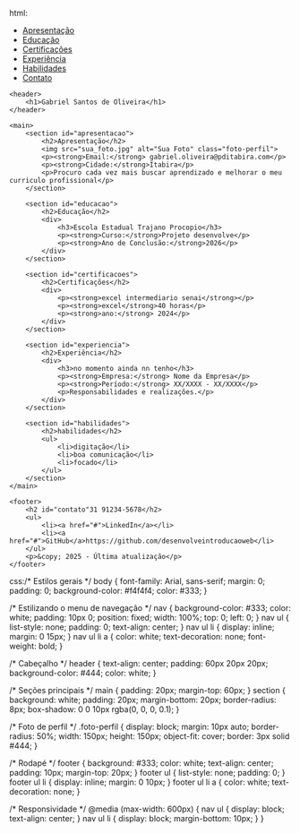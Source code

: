 html:<!DOCTYPE html>
<html lang="pt-BR">
<head>
    <meta charset="UTF-8">
    <meta name="viewport" content="width=device-width, initial-scale=1.0">
    <title>Currículo - Gabriel Santos de Oliveira</title>
    <link rel="stylesheet" href="styles.css">
</head>
<body>
    <nav>
        <ul>
            <li><a href="#apresentacao">Apresentação</a></li>
            <li><a href="#educacao">Educação</a></li>
            <li><a href="#certificacoes">Certificações</a></li>
            <li><a href="#experiencia">Experiência</a></li>
            <li><a href="#habilidades">Habilidades</a></li>
            <li><a href="#contato">Contato</a></li>
        </ul>
    </nav>
    
    <header>
        <h1>Gabriel Santos de Oliveira</h1>
    </header>
    
    <main>
        <section id="apresentacao">
            <h2>Apresentação</h2>
            <img src="sua_foto.jpg" alt="Sua Foto" class="foto-perfil">
            <p><strong>Email:</strong> gabriel.oliveira@pditabira.com</p>
            <p><strong>Cidade:</strong>Itabira</p>
            <p>Procuro cada vez mais buscar aprendizado e melhorar o meu curriculo profissional</p>
        </section>
        
        <section id="educacao">
            <h2>Educação</h2>
            <div>
                <h3>Escola Estadual Trajano Procopio</h3>
                <p><strong>Curso:</strong>Projeto desenvolve</p>
                <p><strong>Ano de Conclusão:</strong>2026</p>
            </div>
        </section>
        
        <section id="certificacoes">
            <h2>Certificações</h2>
            <div>
                <p><strong>excel intermediario senai</strong></p>
                <p><strong>excel</strong>40 horas</p>
                <p><strong>ano:</strong> 2024</p>
            </div>
        </section>
        
        <section id="experiencia">
            <h2>Experiência</h2>
            <div>
                <h3>no momento ainda nn tenho</h3>
                <p><strong>Empresa:</strong> Nome da Empresa</p>
                <p><strong>Período:</strong> XX/XXXX - XX/XXXX</p>
                <p>Responsabilidades e realizações.</p>
            </div>
        </section>
        
        <section id="habilidades">
            <h2>habilidades</h2>
            <ul>
                <li>digitação</li>
                <li>boa comunicação</li>
                <li>focado</li>
            </ul>
        </section>
    </main>
    
    <footer>
        <h2 id="contato"31 91234-5678</h2>
        <ul>
            <li><a href="#">LinkedIn</a></li>
            <li><a href="#">GitHub</a>https://github.com/desenvolveintroducaoweb</li>
        </ul>
        <p>&copy; 2025 - Última atualização</p>
    </footer>
</body>
</html>


css:/* Estilos gerais */
body {
    font-family: Arial, sans-serif;
    margin: 0;
    padding: 0;
    background-color: #f4f4f4;
    color: #333;
}

/* Estilizando o menu de navegação */
nav {
    background-color: #333;
    color: white;
    padding: 10px 0;
    position: fixed;
    width: 100%;
    top: 0;
    left: 0;
}
nav ul {
    list-style: none;
    padding: 0;
    text-align: center;
}
nav ul li {
    display: inline;
    margin: 0 15px;
}
nav ul li a {
    color: white;
    text-decoration: none;
    font-weight: bold;
}

/* Cabeçalho */
header {
    text-align: center;
    padding: 60px 20px 20px;
    background-color: #444;
    color: white;
}

/* Seções principais */
main {
    padding: 20px;
    margin-top: 60px;
}
section {
    background: white;
    padding: 20px;
    margin-bottom: 20px;
    border-radius: 8px;
    box-shadow: 0 0 10px rgba(0, 0, 0, 0.1);
}

/* Foto de perfil */
.foto-perfil {
    display: block;
    margin: 10px auto;
    border-radius: 50%;
    width: 150px;
    height: 150px;
    object-fit: cover;
    border: 3px solid #444;
}

/* Rodapé */
footer {
    background: #333;
    color: white;
    text-align: center;
    padding: 10px;
    margin-top: 20px;
}
footer ul {
    list-style: none;
    padding: 0;
}
footer ul li {
    display: inline;
    margin: 0 10px;
}
footer ul li a {
    color: white;
    text-decoration: none;
}

/* Responsividade */
@media (max-width: 600px) {
    nav ul {
        display: block;
        text-align: center;
    }
    nav ul li {
        display: block;
        margin-bottom: 10px;
    }
}
